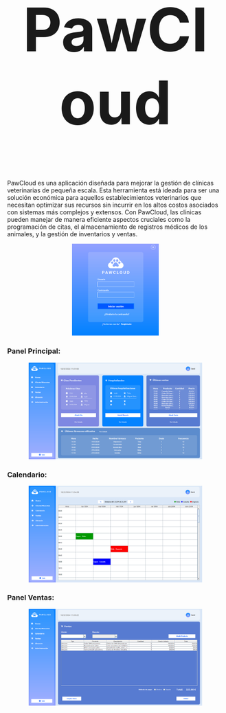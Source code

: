 <h1 style="text-align: center; font-size: 10em;">PawCloud</h1>

PawCloud es una aplicación diseñada para mejorar la gestión de clínicas veterinarias de pequeña escala. Esta herramienta está ideada para ser una solución económica para aquellos establecimientos veterinarios que necesitan optimizar sus recursos sin incurrir en los altos costos asociados con sistemas más complejos y extensos. Con PawCloud, las clínicas pueden manejar de manera eficiente aspectos cruciales como la programación de citas, el almacenamiento de registros médicos de los animales, y la gestión de inventarios y ventas.

<div style="text-align: center;">
  <img src="Login.png" alt="Vista previa de PawCloud" style="width: 40%;"/>
</div>

### Panel Principal:

<div style="text-align: center;">
  <img src="PanelHome.png" alt="Vista previa de PawCloud" style="width: 80%;"/>
</div>

### Calendario:

<div style="text-align: center;">
  <img src="PanelCalendario.png" alt="Vista previa de PawCloud" style="width: 80%;"/>
</div>

### Panel Ventas:

<div style="text-align: center;">
  <img src="PanelVentas.png" alt="Vista previa de PawCloud" style="width: 80%;"/>
</div>
